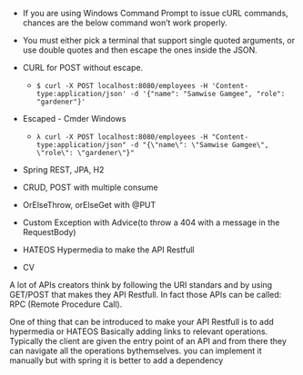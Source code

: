 - If you are using Windows Command Prompt to issue cURL commands, chances are the below command won’t work properly. 
- You must either pick a terminal that support single quoted arguments, or use double quotes and then escape the ones 
   inside the JSON.


- CURL for POST without escape.

  -     $ curl -X POST localhost:8080/employees -H 'Content-type:application/json' -d '{"name": "Samwise Gamgee", "role": "gardener"}'

- Escaped - Cmder Windows
  
  -     λ curl -X POST localhost:8080/employees -H "Content-type:application/json" -d "{\"name\": \"Samwise Gamgee\", \"role\": \"gardener\"}"





- Spring REST, JPA, H2
- CRUD, POST with multiple consume
- OrElseThrow, orElseGet with @PUT
- Custom Exception with Advice(to throw a 404 with a message in the RequestBody)
- HATEOS Hypermedia to make the API Restfull


- CV

A lot of APIs creators think by following the URI standars and by using GET/POST that makes they API Restfull.
In fact those APIs can be called:  RPC (Remote Procedure Call).

One of thing that can be introduced to make your API Restfull is to add hypermedia or HATEOS
Basically adding  links to relevant operations. Typically the client are given the entry point of an API and from there they can navigate all the operations bythemselves.
you can implement it manually but with spring it is better to add a dependency